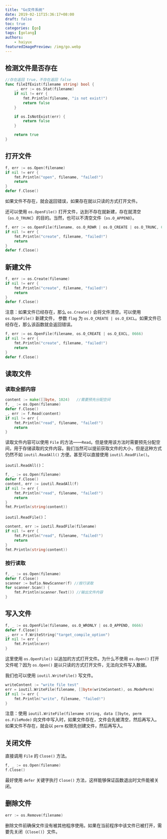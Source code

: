 ```yaml
---
title: "Go文件系统"
date: 2019-02-11T15:36:17+08:00
draft: false
toc: true
categories: [go]
tags: [golang]
authors:
    - haiyux
featuredImagePreview: /img/go.webp
---
```


## 检测文件是否存在

```go
//存在返回 true，不存在返回 false
func fileIfExist(filename string) bool {
    _, err := os.Stat(filename)
    if nil != err {
        fmt.Println(filename, "is not exist!")
        return false
    }

    if os.IsNotExist(err) {
        return false
    }

    return true
}
```

## 打开文件

```go
f, err := os.Open(filename)
if nil != err {
    fmt.Println("open", filename, "failed!")
    return
}
defer f.Close()
```

如果文件不存在，就会返回错误，如果存在就以只读的方式打开文件。

还可以使用 `os.OpenFile()` 打开文件，达到不存在就新建，存在就清空（`os.O_TRUNC`）的目的。当然，也可以不清空文件（`os.O_APPEND`）。

```go
f, err := os.OpenFile(filename, os.O_RDWR | os.O_CREATE | os.O_TRUNC, 0666)
if nil != err {
    fmt.Println("create", filename, "failed!")    
    return
}
defer f.Close()
```

## 新建文件

```go
f, err := os.Create(filename)
if nil != err {
    fmt.Println("create", filename, "failed!")
    return
}
defer f.Close()
```

注意：如果文件已经存在，那么 `os.Create()` 会将文件清空。可以使用 `os.OpenFile()` 新建文件， 参数 `flag` 为 `os.O_CREATE | os.O_EXCL`。如果文件已经存在，那么该函数就会返回错误。

```go
f, err := os.OpenFile(filename, os.O_CREATE | os.O_EXCL, 0666)
if nil != err {
    fmt.Println("create", filename, "failed!")    
    return
}
defer f.Close()
```

## 读取文件

### 读取全部内容

```go
content := make([]byte, 1024)   //需要预先分配空间
f, _ := os.Open(filename)
defer f.Close()
_, err := f.Read(content)
if nil != err {
    fmt.Println("read", filename, "failed!")
    return
}
```

读取文件内容可以使用 `File` 的方法——`Read`。但是使用该方法时需要预先分配空间，用于存储读取的文件内容。我们当然可以提前获取文件的大小，但是这种方式仍然不如 `ioutil.ReadAll()` 方便。甚至可以直接使用 `ioutil.ReadFile()`。

`ioutil.ReadAll()`：

```go
f, _ := os.Open(filename)
defer f.Close()
content, err := ioutil.ReadAll(f)
if nil != err {
    fmt.Println("read", filename, "failed!")
    return
}
fmt.Println(string(content))
```

`ioutil.ReadFile()`：

```go
content, err := ioutil.ReadFile(filename)
if nil != err {
    fmt.Println("read", filename, "failed!")
    return
}
fmt.Println(string(content))
```

### 按行读取

```go
f, _ := os.Open(filename)
defer f.Close()
scanner := bufio.NewScanner(f) //按行读取
for scanner.Scan() {
    fmt.Println(scanner.Text()) //输出文件内容
}
```

## 写入文件

```go
f, _ := os.OpenFile(filename, os.O_WRONLY | os.O_APPEND, 0666)
defer f.Close()
_, err = f.WriteString("target_compile_option")
if nil != err {
    fmt.Println(err)
}
```

这里使用 `os.OpenFile()` 以追加的方式打开文件。为什么不使用 `os.Open()` 打开文件呢？因为 `os.Open()` 是以只读的方式打开文件，无法向文件写入数据。

我们也可以使用 `ioutil.WriteFile()` 写文件。

```go
writeContent := "write file test"
err = ioutil.WriteFile(filename, []byte(writeContent), os.ModePerm)
if nil != err {
    fmt.Println("write", filename, "failed!")
}
```

注意：使用 `ioutil.WriteFile(filename string, data []byte, perm os.FileMode)` 向文件中写入时，如果文件存在，文件会先被清空，然后再写入。如果文件不存在，就会以 `perm` 权限先创建文件，然后再写入。

## 关闭文件

直接调用 `File` 的 `Close()` 方法。

```go
f, _ := os.Open(filename)
f.Close()
```

最好使用 `defer` 关键字执行 `Close()` 方法，这样能够保证函数退出时文件能被关闭。

## 删除文件

```go
err := os.Remove(filename)
```

删除文件前确保文件没有被其他程序使用。如果在当前程序中该文件已被打开，需要先关闭（`Close()`）文件。
